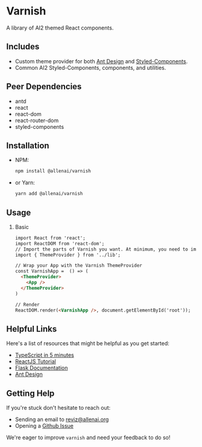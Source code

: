 # Varnish

A library of AI2 themed React components.

## Includes

* Custom theme provider for both [Ant Design](https://ant.design) and [Styled-Components](https://www.styled-components.com/).
* Common AI2 Styled-Components, components, and utilities.

## Peer Dependencies

* antd
* react
* react-dom
* react-router-dom
* styled-components

## Installation

* NPM:

    ```bash
    npm install @allenai/varnish
    ```

* or Yarn:

    ```bash
    yarn add @allenai/varnish
    ```

## Usage

1. Basic
    ```html
    import React from 'react';
    import ReactDOM from 'react-dom';
    // Import the parts of Varnish you want. At minimum, you need to import the ThemeProvider
    import { ThemeProvider } from '../lib';

    // Wrap your App with the Varnish ThemeProvider
    const VarnishApp =  () => (
      <ThemeProvider>
        <App />
      </ThemeProvider>
    )

    // Render
    ReactDOM.render(<VarnishApp />, document.getElementById('root'));
    ```

## Helpful Links

Here's a list of resources that might be helpful as you get started:

* [TypeScript in 5 minutes](https://www.typescriptlang.org/docs/handbook/typescript-in-5-minutes.html)
* [ReactJS Tutorial](https://reactjs.org/tutorial/tutorial.html)
* [Flask Documentation](http://flask.pocoo.org/docs/1.0/)
* [Ant Design](https://ant.design)

## Getting Help

If you're stuck don't hesitate to reach out:

* Sending an email to [reviz@allenai.org](mailto:reviz@allenai.org)
* Opening a [Github Issue](https://github.com/allenai/varnish/issues/new/choose)

We're eager to improve `varnish` and need your feedback to do so!
